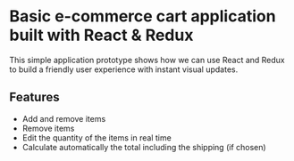 # Basic e-commerce cart application built with React & Redux

This simple application prototype shows how we can use React and Redux to build a friendly user experience with instant visual updates.

## Features

- Add and remove items
- Remove items
- Edit the quantity of the items in real time
- Calculate automatically the total including the shipping (if chosen)
